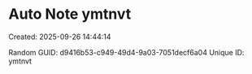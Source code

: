 ﻿# Auto Note ymtnvt
Created: 2025-09-26 14:44:14

Random GUID: d9416b53-c949-49d4-9a03-7051decf6a04
Unique ID: ymtnvt
